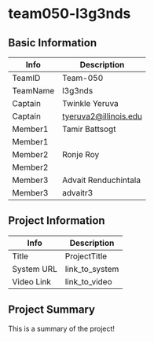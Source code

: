# team050-l3g3nds

## Basic Information

|   Info      |        Description     |
| ----------- | ---------------------- |
| TeamID      |        Team-050        |
| TeamName    |         l3g3nds        |
| Captain     |       Twinkle Yeruva   |
| Captain     |  tyeruva2@illinois.edu |
| Member1     |       Tamir Battsogt   |
| Member1     |                        |
| Member2     |        Ronje Roy       |
| Member2     |                        |
| Member3     |  Advait Renduchintala  |
| Member3     |        advaitr3        |

## Project Information

|   Info      |        Description     |
| ----------- | ---------------------- |
|  Title      |       ProjectTitle     |
| System URL  |      link_to_system    |
| Video Link  |      link_to_video     |

## Project Summary

This is a summary of the project!
